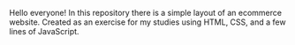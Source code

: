 Hello everyone!
In this repository there is a simple layout of an ecommerce website.
Created as an exercise for my studies using HTML, CSS, and a few lines of JavaScript.
